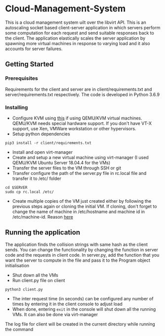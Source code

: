 # Cloud-Management-System
This is a cloud management system uilt over the libvirt API. This is an autoscaling socket based client-server application in which servers perform some computation for each request and send suitable responses back to the client. 
The application elastically scales the server application by spawning more virtual machines in response to varying load and it also accounts for server failures.
## Getting Started



### Prerequisites

Requirements for the client and server are in client/requirements.txt and server/requirements.txt respectively. The code is developed in Python 3.6.9


### Installing


- Configure KVM using [this](https://www.linuxtechi.com/install-configure-kvm-ubuntu-18-04-server/) if using QEMU/KVM virtual machines. QEMU/KVM needs special hardware support. If you don't have VT-X support, use Xen, VMWare workstation or other hypervisors.
- Setup python dependencies
```
pip3 install -r client/requirements.txt 
```
- Install and open virt-manager
- Create and setup a new virtual machine using virt-manager (I used QEMU/KVM Ubuntu Server 18.04.4 for the VMs)
- Transfer the server files to the VM through SSH or git
- Transfer configure the path of the server.py file in rc.local file and transfer it to /etc/ folder 

```
cd $SERVER
sudo cp rc.local /etc/
```

- Create multiple copies of the VM just created either by following the previous steps again or cloning the initial VM. If cloning, don't forget to change the name of machine in /etc/hostname and machine id in /etc/machine-id. Reason [here](https://jaylacroix.com/fixing-ubuntu-18-04-virtual-machines-that-fight-over-the-same-ip-address/)


## Running the application

The application finds the collision strings with same hash as the client sends. You can change the functionality by changing the function in server code and the requests in client code. In server.py, add the function that you want the server to compute in the file and pass it to the Program object initialisation 

- Shut down all the VMs
- Run client.py file on client

```
python3 client.py
```
- The inter request time (in seconds) can be configured any number of times by entering it in the client console to adjust load
- When done, entering ```exit``` in the console will shut down all the running VMs. It can also be done via virt-manager

The log file for client will be created in the current directory while running the command
